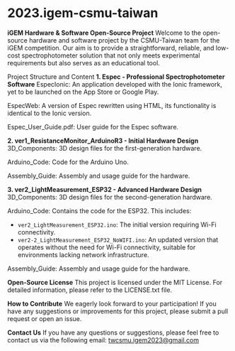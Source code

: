 # 2023.igem-csmu-taiwan

**iGEM Hardware & Software Open-Source Project**
Welcome to the open-source hardware and software project by the CSMU-Taiwan team for the iGEM competition. Our aim is to provide a straightforward, reliable, and low-cost spectrophotometer solution that not only meets experimental requirements but also serves as an educational tool.

Project Structure and Content
**1. Espec - Professional Spectrophotometer Software**
EspecIonic:
An application developed with the Ionic framework, yet to be launched on the App Store or Google Play.

EspecWeb:
A version of Espec rewritten using HTML, its functionality is identical to the Ionic version.

Espec_User_Guide.pdf:
User guide for the Espec software.

**2. ver1_ResistanceMonitor_ArduinoR3 - Initial Hardware Design**
3D_Components:
3D design files for the first-generation hardware.

Arduino_Code:
Code for the Arduino Uno.

Assembly_Guide:
Assembly and usage guide for the hardware.

**3. ver2_LightMeasurement_ESP32 - Advanced Hardware Design**
3D_Components:
3D design files for the second-generation hardware.

Arduino_Code: Contains the code for the ESP32. This includes:
  - `ver2_LightMeasurement_ESP32.ino`: The initial version requiring Wi-Fi connectivity.
  - `ver2-2_LightMeasurement_ESP32_NoWIFI.ino`: An updated version that operates without the need for Wi-Fi connectivity, suitable for environments lacking network infrastructure.

Assembly_Guide:
Assembly and usage guide for the hardware.

**Open-Source License**
This project is licensed under the MIT License. For detailed information, please refer to the LICENSE.txt file.

**How to Contribute**
We eagerly look forward to your participation! If you have any suggestions or improvements for this project, please submit a pull request or open an issue.

**Contact Us**
If you have any questions or suggestions, please feel free to contact us via the following email: twcsmu.igem2023@gmail.com
